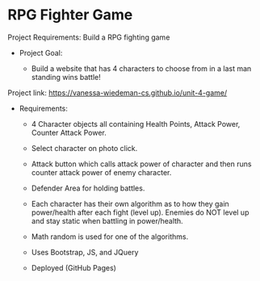# RPG Fighter Game

Project Requirements: Build a RPG fighting game

- Project Goal:

  - Build a website that has 4 characters to choose from in a last man standing wins battle!
  
 Project link: https://vanessa-wiedeman-cs.github.io/unit-4-game/

- Requirements:

  - 4 Character objects all containing Health Points, Attack Power, Counter Attack Power. 

  - Select character on photo click. 

  - Attack button which calls attack power of character and then runs counter attack power of enemy character. 

  - Defender Area for holding battles. 
  
  - Each character has their own algorithm as to how they gain power/health after each fight (level up). Enemies do NOT level up and stay static when battling in power/health. 
  
  - Math random is used for one of the algorithms. 

  - Uses Bootstrap, JS, and JQuery

  - Deployed (GitHub Pages)

